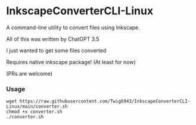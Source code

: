 # InkscapeConverterCLI-Linux
A command-line utility to convert files using Inkscape.

All of this was written by ChatGPT 3.5 

I just wanted to get some files converted

Requires native inkscape package! (At least for now)

(PRs are welcome)

### Usage
```
wget https://raw.githubusercontent.com/Twig6943/InkscapeConverterCLI-Linux/main/converter.sh
chmod +x converter.sh
./converter.sh
```
